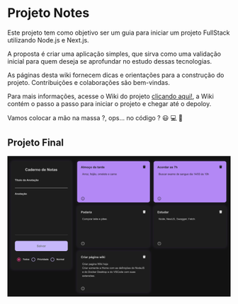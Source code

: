 # Projeto Notes

Este projeto tem como objetivo ser um guia para iniciar um projeto FullStack utilizando Node.js e Next.js.

A proposta é criar uma aplicação simples, que sirva como uma validação inicial para quem deseja se aprofundar no estudo dessas tecnologias.

As páginas desta wiki fornecem dicas e orientações para a construção do projeto. Contribuições e colaborações são bem-vindas.

Para mais informações, acesse o Wiki do projeto [clicando aqui!](https://github.com/jonasbfranco/notes/wiki), a Wiki contém o passo a passo para iniciar o projeto e chegar até o depoloy.

Vamos colocar a mão na massa ?, ops... no código ? 😃 💻 🚀

## Projeto Final
![Página das Notas](https://github.com/jonasbfranco/notes/blob/main/img/Home-Notes-Black.png)
